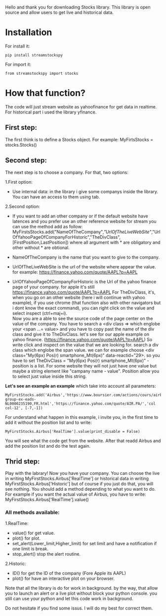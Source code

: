 Hello and thank you for downloading Stocks library.
This library is open source and allow users to get live and historical data.
# Installation

For install it: 
	
	pip install streamstockspy
	
For import it:

	from streamstockspy import stocks
	
	
# How that function?

The code will just stream website as yahoofinance for get data in realtime. For historical part i used the library yfinance. 

## First step:

The first think is to define a Stocks object. For example: MyFirtsStocks = stocks.Stocks()

## Second step:

The next step is to choose a company. For that, two options:

1.First option:
 
 - Use internal data: in the library i give some companys inside the library. You can have an access to them using tab. 

2.Second option:

 - If you want to add an other company or if the default website have latences and you prefer use an other reference website for stream you can use the method add as follow: MyFirstsStocks.add("NameOfTheCompany"*,"UrlOfTheLiveWebSite"*,"UrlOfYahooPageOfCompanyForHistoric","TheDivClass",[FirstPosition,LastPosition]) where all argument with * are obligatory and other without * are obtional. 
			
- NameOfTheCompany is the name that you want to give to the company.
- UrlOfTheLiveWebSite is the url of the website where appear the value. for example: https://finance.yahoo.com/quote/AAPL?p=AAPL
- UrlOfYahooPageOfCompanyForHistoric is the Url of the yahoo finance page of your company. for apple it's still https://finance.yahoo.com/quote/AAPL?p=AAPL
 For TheDivClass, it's, when you go on an other website (here i will continue with yahoo example), if you use chrome (that function also with other navigators but i dont know the exact command), you can right click on the value and select inspect (ctrl+maj+i).  
			  Now you are a able to see the source code of the page center on the value of the company. You have to search a <div class => which englobe your <span ...= value> and you have to copy past the name of the div class and give it to TheDivClass.
			  let's see for our apple example on yahoo finance. (https://finance.yahoo.com/quote/AAPL?p=AAPL) So write click and inspect on the value that we are looking for.
			  search a div class which englobe the span value. we can for example choose <div class="My(6px) Pos(r) smartphone_Mt(6px)" data-reactid="29>. so you have to set TheDivClass = "My(6px) Pos(r) smartphone_Mt(6px)"
			- position is a list. For some website they will not just have one value but maybe a string element like "campany name - value". Position allow you to select just value inside this string.


**Let's see an example an example**  which take into account all parameters:  	


	MyFirstStocks.add('Airbus','https://www.boursier.com/actions/cours/airbus-group-ex-eads-NL0000235190,FR.html','https://finance.yahoo.com/quote/AIR.PA/','col col-12', [-7,-1])

For understand what happen in this example, i invite you, in the first time to add it without the position list and to write:

	MyFirstStocks.Airbus['RealTime'].value(print_disable = False)
	
You will see what the code get from the website. After that readd Airbus and add the position list and do the test again. 

## Thrid step:

Play with the labrary! Now you have your company. You can choose the live in writing MyFirstStocks.Airbus['RealTime'] or historical data in writing MyFirstStocks.Airbus['Historic'] but of course if you just do that, you will see nothing. You should add a method depending to what you want to do. For example if you want the actual value of Airbus, you have to write: MyFirstStocks.Airbus['RealTime'].value()
		
### All methods available:	
				
1.RealTime:
				
 - value() for get value.  
 - plot() for plot.
 - set_alert(Lower_limit,Higher_limit) for set limit and have a notification if one limit is break.
 - stop_alert() stop the alert routine.

2.Historic:
			
 - ID() for get the ID of the company (Fore Apple its AAPL)
 - plot() for have an interactive plot on your browser.


Note that all the library is do for work in background. by the way, that allow you to launch an alert or a live plot without block your python console. you still can use your python and let this code work in background. 

Do not hesitate if you find some issus. I will do my best for correct them. 
 			  

			